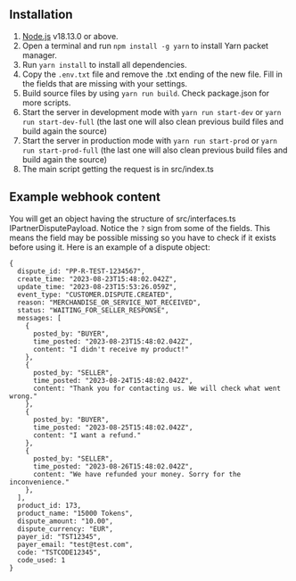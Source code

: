 ## Installation

1)  [Node.js](https://nodejs.org/) v18.13.0 or above.
2)  Open a terminal and run ```npm install -g yarn``` to install Yarn packet manager.
3)  Run ```yarn install``` to install all dependencies.
4)  Copy the ```.env.txt``` file and remove the .txt ending of the new file. Fill in the fields that are missing with your settings.
5)  Build source files by using ```yarn run build```. Check package.json for more scripts.
6)  Start the server in development mode with ```yarn run start-dev``` or ```yarn run start-dev-full``` (the last one will also clean previous build files and build again the source)
7)  Start the server in production mode with ```yarn run start-prod``` or ```yarn run start-prod-full``` (the last one will also clean previous build files and build again the source)
8)  The main script getting the request is in src/index.ts

## Example webhook content

You will get an object having the structure of src/interfaces.ts IPartnerDisputePayload. Notice the ```?``` sign from some of the fields. This means the field may be possible missing so you have to check if it exists before using it.
Here is an example of a dispute object:
```
{
  dispute_id: "PP-R-TEST-1234567",
  create_time: "2023-08-23T15:48:02.042Z",
  update_time: "2023-08-23T15:53:26.059Z",
  event_type: "CUSTOMER.DISPUTE.CREATED",
  reason: "MERCHANDISE_OR_SERVICE_NOT_RECEIVED",
  status: "WAITING_FOR_SELLER_RESPONSE",
  messages: [
    {
      posted_by: "BUYER",
      time_posted: "2023-08-23T15:48:02.042Z",
      content: "I didn't receive my product!"
    },
    {
      posted_by: "SELLER",
      time_posted: "2023-08-24T15:48:02.042Z",
      content: "Thank you for contacting us. We will check what went wrong."
    },
    {
      posted_by: "BUYER",
      time_posted: "2023-08-25T15:48:02.042Z",
      content: "I want a refund."
    },
    {
      posted_by: "SELLER",
      time_posted: "2023-08-26T15:48:02.042Z",
      content: "We have refunded your money. Sorry for the inconvenience."
    },
  ],
  product_id: 173,
  product_name: "15000 Tokens",
  dispute_amount: "10.00",
  dispute_currency: "EUR",
  payer_id: "TST12345",
  payer_email: "test@test.com",
  code: "TSTCODE12345",
  code_used: 1
}
```

